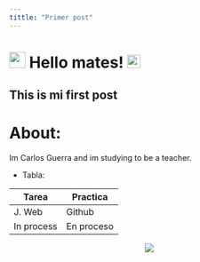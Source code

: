 ```yaml
---
tittle: "Primer post"
---
```

# <img src="https://github.com/TheDudeThatCode/TheDudeThatCode/blob/master/Assets/Hi.gif" width="29px"> Hello mates!&nbsp;<img src="https://github.com/TheDudeThatCode/TheDudeThatCode/blob/master/Assets/Earth.gif" width="24px">

## This is mi first post

# About: 
 Im Carlos Guerra and im studying to be a teacher.
 
* Tabla:

| Tarea         | Practica    |
| ------------- | ----------- |
| J. Web        | Github      |
|In process     | En proceso  |

<p align="center" >  
  <a href="https://github.com/CGuerra2021/github-readme-stats"> 
<img  src="https://github-readme-stats.vercel.app/api?username=CGuerra2021&&show_icons=true&theme=radical"/>
  </a>
  </p>


